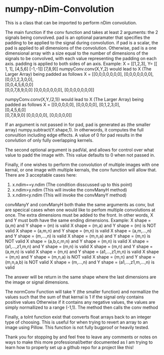 # numpy-nDim-Convolution
This is a class that can be imported to perform nDim convolution.

The main function if the conv function and takes at least 2 arguments: the 2 signals being convolved. 
pad is an optional paramater that specifies the padding to be applied to the signal during convolution. if pad is a scalar, the pad is applied to all dimensions of the convolution. Otherwise, pad is a one dimensional array with a size equal to the number of dimensions of the signals to be convolved, with each value representing the padding on each axis. padding is applied to both sides of an axis. 
Example:
X =  [[1,2,3],    Y= [[ 1, 1],
      [4,5,6]         [-1,-1]]
      [7,8,9]]
numpyConv.conv(X,Y,2) would lead to X (The Larger Array) being padded as follows
X =  [[0,0,0,0,0,0,0],
      [0,0,0,0,0,0,0],
      [0,0,1,2,3,0,0],   
      [0,0,4,5,6,0,0]         
      [0,0,7,8,9,0,0]
      [0,0,0,0,0,0,0],
      [0,0,0,0,0,0,0]]
      
numpyConv.conv(X,Y,(2,1)) would lead to X (The Larger Array) being padded as follows
X =  [[0,0,0,0,0],
      [0,0,0,0,0],
      [0,1,2,3,0],   
      [0,4,5,6,0]         
      [0,7,8,9,0]
      [0,0,0,0,0],
      [0,0,0,0,0]]
      
If an argument is not passed in for pad, pad is generated as (the smaller array) numpy.subtract(Y.shape,1). In otherwords, it computes the full convultion including edge effects. A value of 0 for pad results in the convlution of only fully overlapping kernels. 

The second optional argument is padVal, and allows for control over what value to padd the image with. This value defaults to 0 when not passed in. 

Finally, if one wishes to perform the convolution of multiple images with one kernal, or one image with multiple kernals, the conv function will allow that. There are 3 acceptable cases here:
1) x.ndim==y.ndim (The condition disscussed up to this point)
2) x.ndim>y.ndim (This will invoke the convManyH method)
3) x.ndim<y.ndim (This will invoke the convManyY method)

convManyY and convManyH both thake the same arguments as conv, but are specical cases when one would like to perfom multiple convolutions at once. The extra dimensions must be added to the front. In other words, X and Y must both have the same ending dimensions. 
Example:
X shape = (a,m) and Y shape = (m) is valid
X shape = (m,a) and Y shape = (m) is NOT valid
X shape = (a,m,n) and Y shape = (m,n) is valid
X shape = (a,m,...,n) and Y shape = (m,...,n) is valid
X shape = (m,n,a) and Y shape = (m,n) is NOT valid
X shape = (a,b,c,m,n) and Y shape = (m,n) is valid
X shape = (a1,...,z1,m,n) and Y shape = (m,n) is valid
X shape = (m,n) and Y shape = (a,m,n) is valid
X shape = (m,n) and Y shape = (a1,...,z1,m,n) is valid
X shape = (m,n) and Y shape = (m,n,a) is NOT valid
X shape = (m,n) and Y shape = (m,n,a,b) is NOT valid
X shape = (m,...,n) and Y shape = (a1,...,z1,m,...,n) is valid

The answer will be return in the same shape where the last dimensions are the image or signal dimensions.

The normConv Function will take Y (the smaller function) and normallize the values such that the sum of that kernal is 1 if the signal only contains positive values  Otherwise if it contains any negative values, the values are simply normallized to a range (-1,1). The method then calls the conv method

Finally, a toInt function exist that converts float arrays back to an integer type of choosing. This is useful for when trying to revert an array to an image using Pillow. This function is not fully bugproof or heavily tested.  

Thank you for stopping by and feel free to leave any comments or notes on ways to make this more professional/better documented as I am trying to learn how to properly set up a github repo for a project like this!
